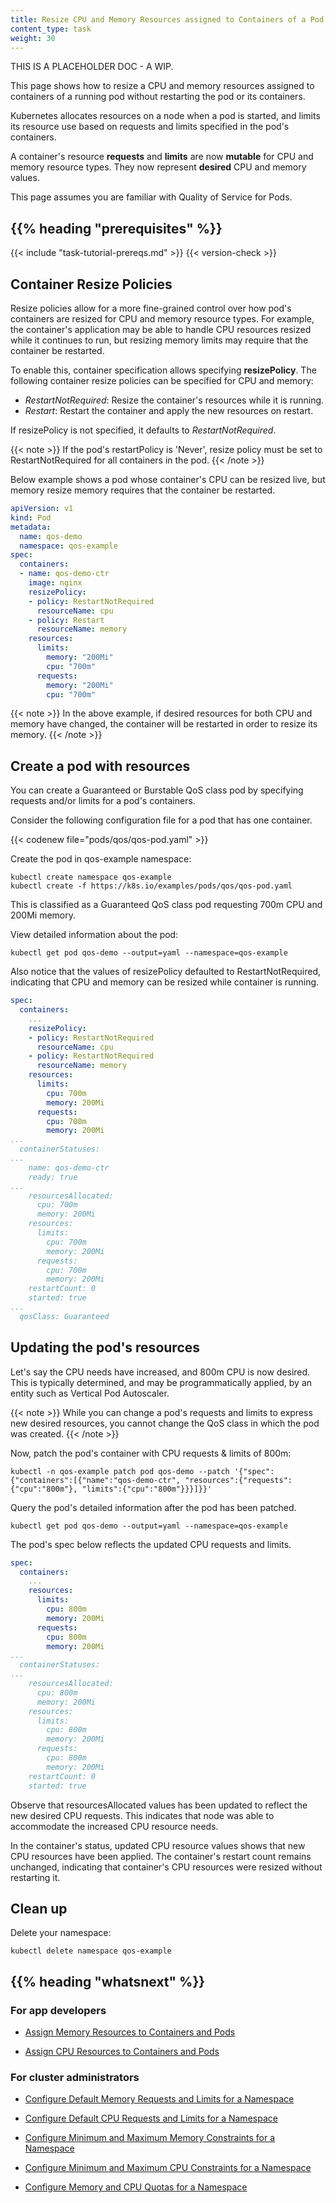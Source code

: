 ```yaml
---
title: Resize CPU and Memory Resources assigned to Containers of a Pod
content_type: task
weight: 30
---
```



<!-- overview -->

THIS IS A PLACEHOLDER DOC - A WIP.

This page shows how to resize a CPU and memory resources assigned to containers
of a running pod without restarting the pod or its containers.

Kubernetes allocates resources on a node when a pod is started, and limits its
resource use based on requests and limits specified in the pod's containers.

A container's resource **requests** and **limits** are now **mutable** for CPU
and memory resource types. They now represent **desired** CPU and memory values.

This page assumes you are familiar with Quality of Service for Pods.


## {{% heading "prerequisites" %}}


{{< include "task-tutorial-prereqs.md" >}} {{< version-check >}}



<!-- steps -->


## Container Resize Policies

Resize policies allow for a more fine-grained control over how pod's containers
are resized for CPU and memory resource types. For example, the container's
application may be able to handle CPU resources resized while it continues to
run, but resizing memory limits may require that the container be restarted.

To enable this, container specification allows specifying  **resizePolicy**.
The following container resize policies can be specified for CPU and memory:
* *RestartNotRequired*: Resize the container's resources while it is running.
* *Restart*: Restart the container and apply the new resources on restart.

If resizePolicy is not specified, it defaults to *RestartNotRequired*.

{{< note >}}
If the pod's restartPolicy is 'Never', resize policy must be set to RestartNotRequired
for all containers in the pod.
{{< /note >}}

Below example shows a pod whose container's CPU can be resized live, but memory
resize memory requires that the container be restarted.

```yaml
apiVersion: v1
kind: Pod
metadata:
  name: qos-demo
  namespace: qos-example
spec:
  containers:
  - name: qos-demo-ctr
    image: nginx
    resizePolicy:
    - policy: RestartNotRequired
      resourceName: cpu
    - policy: Restart
      resourceName: memory
    resources:
      limits:
        memory: "200Mi"
        cpu: "700m"
      requests:
        memory: "200Mi"
        cpu: "700m"
```

{{< note >}}
In the above example, if desired resources for both CPU and memory have changed,
the container will be restarted in order to resize its memory.
{{< /note >}}


## Create a pod with resources

You can create a Guaranteed or Burstable QoS class pod by specifying requests
and/or limits for a pod's containers.

Consider the following configuration file for a pod that has one container.

{{< codenew file="pods/qos/qos-pod.yaml" >}}

Create the pod in qos-example namespace:

```shell
kubectl create namespace qos-example
kubectl create -f https://k8s.io/examples/pods/qos/qos-pod.yaml
```

This is classified as a Guaranteed QoS class pod requesting 700m CPU and 200Mi
memory.

View detailed information about the pod:

```shell
kubectl get pod qos-demo --output=yaml --namespace=qos-example
```

Also notice that the values of resizePolicy defaulted to RestartNotRequired,
indicating that CPU and memory can be resized while container is running.

```yaml
spec:
  containers:
    ...
    resizePolicy:
    - policy: RestartNotRequired
      resourceName: cpu
    - policy: RestartNotRequired
      resourceName: memory
    resources:
      limits:
        cpu: 700m
        memory: 200Mi
      requests:
        cpu: 700m
        memory: 200Mi
...
  containerStatuses:
...
    name: qos-demo-ctr
    ready: true
...
    resourcesAllocated:
      cpu: 700m
      memory: 200Mi
    resources:
      limits:
        cpu: 700m
        memory: 200Mi
      requests:
        cpu: 700m
        memory: 200Mi
    restartCount: 0
    started: true
...
  qosClass: Guaranteed
```


## Updating the pod's resources

Let's say the CPU needs have increased, and 800m CPU is now desired. This is
typically determined, and may be programmatically applied, by an entity such as
Vertical Pod Autoscaler.

{{< note >}}
While you can change a pod's requests and limits to express new desired
resources, you cannot change the QoS class in which the pod was created.
{{< /note >}}

Now, patch the pod's container with CPU requests & limits of 800m:

```shell
kubectl -n qos-example patch pod qos-demo --patch '{"spec":{"containers":[{"name":"qos-demo-ctr", "resources":{"requests":{"cpu":"800m"}, "limits":{"cpu":"800m"}}}]}}'
```

Query the pod's detailed information after the pod has been patched.

```shell
kubectl get pod qos-demo --output=yaml --namespace=qos-example
```

The pod's spec below reflects the updated CPU requests and limits.

```yaml
spec:
  containers:
    ...
    resources:
      limits:
        cpu: 800m
        memory: 200Mi
      requests:
        cpu: 800m
        memory: 200Mi
...
  containerStatuses:
...
    resourcesAllocated:
      cpu: 800m
      memory: 200Mi
    resources:
      limits:
        cpu: 800m
        memory: 200Mi
      requests:
        cpu: 800m
        memory: 200Mi
    restartCount: 0
    started: true
```

Observe that resourcesAllocated values has been updated to reflect the new
desired CPU requests. This indicates that node was able to accommodate the
increased CPU resource needs.

In the container's status, updated CPU resource values shows that new CPU
resources have been applied. The container's restart count remains unchanged,
indicating that container's CPU resources were resized without restarting it.


## Clean up

Delete your namespace:

```shell
kubectl delete namespace qos-example
```


## {{% heading "whatsnext" %}}



### For app developers

* [Assign Memory Resources to Containers and Pods](/docs/tasks/configure-pod-container/assign-memory-resource/)

* [Assign CPU Resources to Containers and Pods](/docs/tasks/configure-pod-container/assign-cpu-resource/)

### For cluster administrators

* [Configure Default Memory Requests and Limits for a Namespace](/docs/tasks/administer-cluster/manage-resources/memory-default-namespace/)

* [Configure Default CPU Requests and Limits for a Namespace](/docs/tasks/administer-cluster/manage-resources/cpu-default-namespace/)

* [Configure Minimum and Maximum Memory Constraints for a Namespace](/docs/tasks/administer-cluster/manage-resources/memory-constraint-namespace/)

* [Configure Minimum and Maximum CPU Constraints for a Namespace](/docs/tasks/administer-cluster/manage-resources/cpu-constraint-namespace/)

* [Configure Memory and CPU Quotas for a Namespace](/docs/tasks/administer-cluster/manage-resources/quota-memory-cpu-namespace/)
